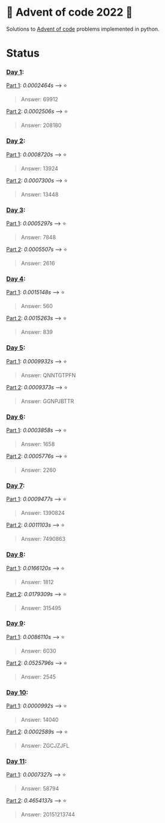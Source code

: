 # 🎄 Advent of code 2022 🎄

Solutions to <a href="https://www.adventofcode.com/2022" target="_blank">Advent of code</a> problems implemented in python.

# Status
### [Day 1](https://www.adventofcode.com/2022/day/1):                        
 
  [Part 1](/day1/1.py): *0.0002464s*  --> ⭐

  > Answer: 69912

  [Part 2](/day1/1.py): *0.0002506s* --> ⭐

  > Answer: 208180
  

### [Day 2](https://www.adventofcode.com/2022/day/2):   

  [Part 1](/day2/2.1.py): *0.0008720s*  --> ⭐

  >Answer: 13924

  [Part 2](/day2/2.1.py): *0.0007300s* --> ⭐

  >Answer: 13448


### [Day 3](https://www.adventofcode.com/2022/day/3):     

  [Part 1](/day3/3.1.py): *0.0005297s*  --> ⭐

  >Answer: 7848

  [Part 2](/day3/3.2..py): *0.0005507s* --> ⭐

  >Answer: 2616


### [Day 4](https://www.adventofcode.com/2022/day/4):   

  [Part 1](/day4/4.1.py): *0.0015148s*  --> ⭐

  >Answer: 560

  [Part 2](/day4/4.2.py): *0.0015263s* --> ⭐

  >Answer: 839


### [Day 5](https://www.adventofcode.com/2022/day/5):

  [Part 1](/day5/5.1.py): *0.0009932s*  --> ⭐

  >Answer: QNNTGTPFN

  [Part 2](/day5/5.2.py): *0.0009373s* --> ⭐

  >Answer: GGNPJBTTR


### [Day 6](https://www.adventofcode.com/2022/day/6):

[Part 1](/day6/6.py): *0.0003858s*  --> ⭐

>Answer: 1658

[Part 2](/day6/6.py): *0.0005776s* --> ⭐

>Answer: 2260


### [Day 7](https://www.adventofcode.com/2022/day/7):

[Part 1](/day7/7.1.py): *0.0009477s*  --> ⭐

>Answer: 1390824

[Part 2](/day7/7.2.py): *0.0011103s* --> ⭐

>Answer: 7490863


### [Day 8](https://www.adventofcode.com/2022/day/8):

[Part 1](/day8/8.1.py): *0.0166120s*  --> ⭐

>Answer: 1812

[Part 2](/day8/8.2.py): *0.0179309s* --> ⭐

>Answer: 315495


### [Day 9](https://www.adventofcode.com/2022/day/9):

[Part 1](/day9/9.1.py): *0.0086110s*  --> ⭐

>Answer: 6030

[Part 2](/day9/9.2.py): *0.0525796s* --> ⭐

>Answer: 2545


### [Day 10](https://www.adventofcode.com/2022/day/10):

[Part 1](/day10/10.1.py): *0.0000992s*  --> ⭐

>Answer: 14040

[Part 2](/day10/10.2.py): *0.0002589s* --> ⭐

>Answer: ZGCJZJFL


### [Day 11](https://www.adventofcode.com/2022/day/10):

[Part 1](/day10/10.1.py): *0.0007327s*  --> ⭐

>Answer: 58794

[Part 2](/day10/10.2.py): *0.4654137s* --> ⭐

>Answer: 20151213744
